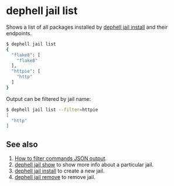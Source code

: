 # dephell jail list

Shows a list of all packages installed by [dephell jail install](cmd-jail-install) and their endpoints.

```bash
$ dephell jail list
{
  "flake8": [
    "flake8"
  ],
  "httpie": [
    "http"
  ]
}
```

Output can be filtered by jail name:

```bash
$ dephell jail list --filter=httpie
[
  "http"
]
```

## See also

1. [How to filter commands JSON output](filters).
1. [dephell jail show](cmd-jail-show) to show more info about a particular jail.
1. [dephell jail install](cmd-jail-install) to create a new jail.
1. [dephell jail remove](cmd-jail-remove) to remove jail.

